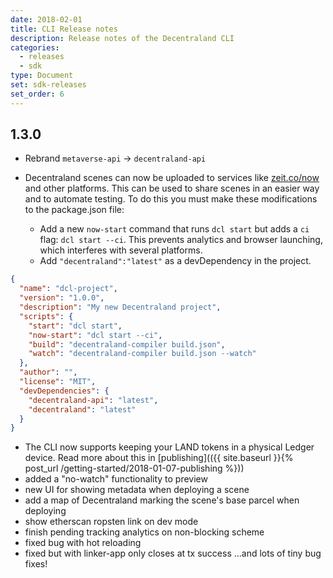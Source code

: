 ```yaml
---
date: 2018-02-01
title: CLI Release notes
description: Release notes of the Decentraland CLI
categories:
  - releases
  - sdk
type: Document
set: sdk-releases
set_order: 6
---
```


## 1.3.0

- Rebrand `metaverse-api` -> `decentraland-api`
- Decentraland scenes can now be uploaded to services like [zeit.co/now](https://zeit.co/now) and other platforms. This can be used to share scenes in an easier way and to automate testing. To do this you must make these modifications to the package.json file:

  - Add a new `now-start` command that runs `dcl start` but adds a `ci` flag: `dcl start --ci`. This prevents analytics and browser launching, which interferes with several platforms.
  - Add `"decentraland":"latest"` as a devDependency in the project.

```json
{
  "name": "dcl-project",
  "version": "1.0.0",
  "description": "My new Decentraland project",
  "scripts": {
    "start": "dcl start",
    "now-start": "dcl start --ci",
    "build": "decentraland-compiler build.json",
    "watch": "decentraland-compiler build.json --watch"
  },
  "author": "",
  "license": "MIT",
  "devDependencies": {
    "decentraland-api": "latest",
    "decentraland": "latest"
  }
}
```

- The CLI now supports keeping your LAND tokens in a physical Ledger device. Read more about this in [publishing](({{ site.baseurl }}{% post_url /getting-started/2018-01-07-publishing %}))
- added a "no-watch" functionality to preview
- new UI for showing metadata when deploying a scene
- add a map of Decentraland marking the scene's base parcel when deploying
- show etherscan ropsten link on dev mode
- finish pending tracking analytics on non-blocking scheme
- fixed bug with hot reloading
- fixed but with linker-app only closes at tx success
  ...and lots of tiny bug fixes!
